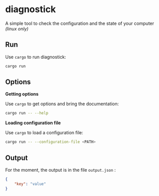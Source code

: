 # diagnostick
A simple tool to check the configuration and the state of your computer *(linux only)* 

## Run
Use ```cargo``` to run diagnostick:

```bash
cargo run
```

## Options

**Getting options**

Use ```cargo``` to get options and bring the documentation:
```bash
cargo run -- --help
```

**Loading configuration file**

Use ```cargo``` to load a configuration file:
```bash
cargo run -- --configuration-file <PATH>
```

## Output
For the moment, the output is in the file ```output.json``` :
```JSON
{
    "key": "value"
}
```
